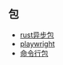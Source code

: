 ## 包

- [rust异步包](https://tokio.rs/tokio/tutorial)
- [playwright](https://github.com/octaltree/playwright-rust)
- [命令行包](https://crates.io/crates/clap)